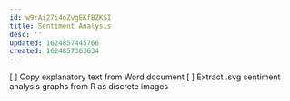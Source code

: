 ```yaml
---
id: w9rAi27i4oZvgEKfBZKSI
title: Sentiment Analysis
desc: ''
updated: 1624857445766
created: 1624857363634
---
```

[ ] Copy explanatory text from Word document
[ ] Extract .svg sentiment analysis graphs from R as discrete images
